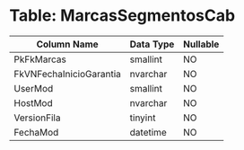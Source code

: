 # Table: MarcasSegmentosCab

| Column Name | Data Type | Nullable |
|-------------|-----------|----------|
| PkFkMarcas | smallint | NO |
| FkVNFechaInicioGarantia | nvarchar | NO |
| UserMod | smallint | NO |
| HostMod | nvarchar | NO |
| VersionFila | tinyint | NO |
| FechaMod | datetime | NO |
